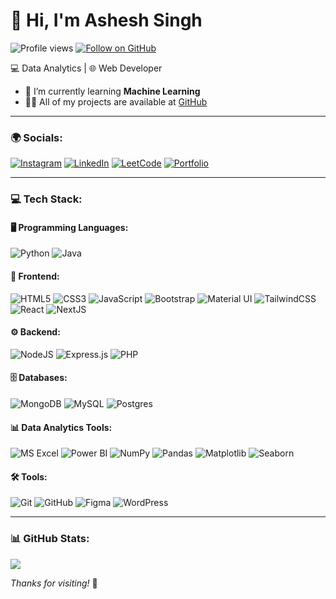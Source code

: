 # 👋 Hi, I'm Ashesh Singh

![Profile views](https://komarev.com/ghpvc/?username=Ashesh88&color=blue)
<a href="https://github.com/ashesh88" target="_blank">
  <img src="https://img.shields.io/github/followers/ashesh88?label=Follow&style=social" alt="Follow on GitHub" />
</a>


💻 Data Analytics | 🌐 Web Developer
  
- 🌱 I’m currently learning  **Machine Learning**  
- 👨‍💻 All of my projects are available at [GitHub](https://github.com/Ashesh88?tab=repositories)

---
### 🌍 Socials:

[![Instagram](https://img.shields.io/badge/Instagram-%23E4405F.svg?logo=Instagram&logoColor=white)](https://instagram.com/ashesh_146)
[![LinkedIn](https://img.shields.io/badge/LinkedIn-%230077B5.svg?logo=linkedin&logoColor=white)](https://www.linkedin.com/in/asheshsingh01/)
[![LeetCode](https://img.shields.io/badge/LeetCode-FFA116.svg?logo=leetcode&logoColor=white)](https://leetcode.com/u/asheshh/)
[![Portfolio](https://img.shields.io/badge/Portfolio-000000.svg?logo=About.me&logoColor=white)](https://asheshh.netlify.app/)


---
### 💻 Tech Stack:

#### 🖥️ Programming Languages:
![Python](https://img.shields.io/badge/Python-3776AB?style=for-the-badge&logo=python&logoColor=white)
![Java](https://img.shields.io/badge/Java-007396?style=for-the-badge&logo=java&logoColor=white)


#### 🎨 Frontend:
![HTML5](https://img.shields.io/badge/HTML5-E34F26?style=for-the-badge&logo=html5&logoColor=white)
![CSS3](https://img.shields.io/badge/CSS3-1572B6?style=for-the-badge&logo=css3&logoColor=white)
![JavaScript](https://img.shields.io/badge/JavaScript-323330?style=for-the-badge&logo=javascript&logoColor=%23F7DF1E)
![Bootstrap](https://img.shields.io/badge/Bootstrap-7952B3?style=for-the-badge&logo=bootstrap&logoColor=white)
![Material UI](https://img.shields.io/badge/MUI-007FFF?style=for-the-badge&logo=mui&logoColor=white)
![TailwindCSS](https://img.shields.io/badge/Tailwind_CSS-38B2AC?style=for-the-badge&logo=tailwind-css&logoColor=white)
![React](https://img.shields.io/badge/React-20232A?style=for-the-badge&logo=react&logoColor=61DAFB)
![NextJS](https://img.shields.io/badge/Next.js-000000?style=for-the-badge&logo=next.js&logoColor=white)

#### ⚙️ Backend:
![NodeJS](https://img.shields.io/badge/Node.js-6DA55F?style=for-the-badge&logo=node.js&logoColor=white)
![Express.js](https://img.shields.io/badge/Express.js-404D59?style=for-the-badge)
![PHP](https://img.shields.io/badge/PHP-777BB4?style=for-the-badge&logo=php&logoColor=white)

#### 🗄️ Databases:
![MongoDB](https://img.shields.io/badge/MongoDB-4EA94B?style=for-the-badge&logo=mongodb&logoColor=white)
![MySQL](https://img.shields.io/badge/MySQL-4479A1?style=for-the-badge&logo=mysql&logoColor=white)
![Postgres](https://img.shields.io/badge/Postgres-316192?style=for-the-badge&logo=postgresql&logoColor=white)

#### 📊 Data Analytics Tools:
![MS Excel](https://img.shields.io/badge/Microsoft_Excel-217346?style=for-the-badge&logo=microsoft-excel&logoColor=white)
![Power BI](https://img.shields.io/badge/Power%20BI-F2C811?style=for-the-badge&logo=powerbi&logoColor=black)
![NumPy](https://img.shields.io/badge/Numpy-013243?style=for-the-badge&logo=numpy&logoColor=white)
![Pandas](https://img.shields.io/badge/Pandas-150458?style=for-the-badge&logo=pandas&logoColor=white)
![Matplotlib](https://img.shields.io/badge/Matplotlib-00457C?style=for-the-badge&logo=matplotlib&logoColor=white)
![Seaborn](https://img.shields.io/badge/Seaborn-4C72B0?style=for-the-badge&logo=seaborn&logoColor=white)

#### 🛠️ Tools:
![Git](https://img.shields.io/badge/Git-F05033?style=for-the-badge&logo=git&logoColor=white)
![GitHub](https://img.shields.io/badge/GitHub-181717?style=for-the-badge&logo=github&logoColor=white)
![Figma](https://img.shields.io/badge/Figma-F24E1E?style=for-the-badge&logo=figma&logoColor=white)
![WordPress](https://img.shields.io/badge/WordPress-21759B?style=for-the-badge&logo=wordpress&logoColor=white)

---
### 📊 GitHub Stats:
![](https://github-readme-stats.vercel.app/api/top-langs/?username=ashesh88&theme=radical&hide_border=false&layout=compact)



_Thanks for visiting!_ 🚀
